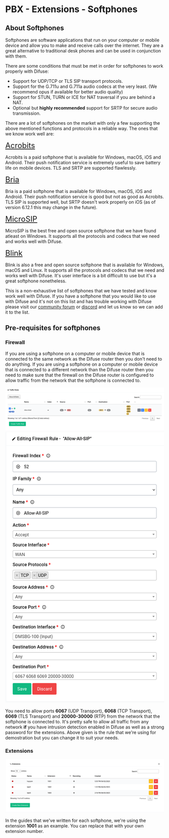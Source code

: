 # PBX - Extensions - Softphones

## About Softphones

Softphones are software applications that run on your computer or mobile device and allow you to make and receive calls over the internet. They are a great alternative to traditional desk phones and can be used in conjunction with them.

There are some conditions that must be met in order for softphones to work properly with Difuse:

- Support for UDP/TCP or TLS SIP transport protocols.
- Support for the G.711u and G.711a audio codecs at the very least. (We recommend opus if available for better audio quality)
- Support for STUN, TURN or ICE for NAT traversal if you are behind a NAT.
- Optional but **highly recommended** support for SRTP for secure audio transmission.

There are a lot of softphones on the market with only a few supporting the above mentioned functions and protocols in a reliable way. The ones that we know work well are:

<a style="font-size: 24px;" href="./softphones/acrobits.md">Acrobits</a>

Acrobits is a paid softphone that is available for Windows, macOS, iOS and Android. Their push notification service is extremely useful to save battery life on mobile devices. TLS and SRTP are supported flawlessly.

<a style="font-size: 24px;" href="./softphones/bria.md">Bria</a>

Bria is a paid softphone that is available for Windows, macOS, iOS and Android. Their push notification service is good but not as good as Acrobits. TLS SIP is supported well, but SRTP doesn't work properly on iOS (as of version 6.12.1 this may change in the future).

<a style="font-size: 24px;" href="./softphones/microsip.md">MicroSIP</a>

MicroSIP is the best free and open source softphone that we have found atleast on Windows. It supports all the protocols and codecs that we need and works well with Difuse.

<a style="font-size: 24px;" href="./softphones/blink.md">Blink</a>

Blink is also a free and open source softphone that is available for Windows, macOS and Linux. It supports all the protocols and codecs that we need and works well with Difuse. It's user interface is a bit difficult to use but it's a great softphone nonetheless.

This is a non-exhaustive list of softphones that we have tested and know work well with Difuse. If you have a softphone that you would like to use with Difuse and it's not on this list and has trouble working with Difuse please visit our [community forum](https://forum.difuse.io/) or [discord](https://discord.gg/X84tmX7N) and let us know so we can add it to the list.

## Pre-requisites for softphones

### Firewall

If you are using a softphone on a computer or mobile device that is connected to the same network as the Difuse router then you don't need to do anything. If you are using a softphone on a computer or mobile device that is connected to a different network than the Difuse router then you need to make sure that the firewall on the Difuse router is configured to allow traffic from the network that the softphone is connected to.

<a data-fancybox data-src="./softphones/img/0.png" data-caption="PBX - Firewall - Table">
  <img src="./softphones/img/0.png" />
</a>

<br>

<center>
<a data-fancybox data-src="./softphones/img/-1.png" data-caption="PBX - Firewall - Rule Detail">
  <img src="./softphones/img/-1.png" />
</a>
</center>


You need to allow ports **6067** (UDP Transport), **6068** (TCP Transport), **6069** (TLS Transport) and **20000-30000** (RTP) from the network that the softphone is connected to. It's pretty safe to allow all traffic from any network **if** you have intrusion detection enabled in Difuse as well as a strong password for the extensions. Above given is the rule that we're using for demostration but you can change it to suit your needs.

### Extensions

<a data-fancybox data-src="./softphones/img/1.png" data-caption="PBX - Extensions - Difuse">
  <img src="./softphones/img/1.png" />
</a>

In the guides that we've written for each softphone, we're using the extension **1001** as an example. You can replace that with your own extension number.